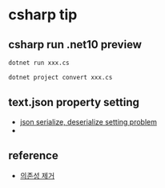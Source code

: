# csharp tip 

## csharp run .net10 preview

```sh
dotnet run xxx.cs
```

```sh
dotnet project convert xxx.cs
```

## text.json property setting 

- [json serialize, deserialize setting problem](./jsonproperty/README.md)
- 
  

## reference 

- [의존성 제거](https://learn.microsoft.com/ko-kr/troubleshoot/power-platform/dataverse/working-with-solutions/circular-dependencies-between-solutions)  

